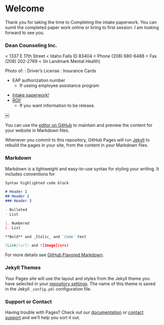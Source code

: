 # Welcome
Thank you for taking the time to Completing the intake paperwork. You can sumit the completed paper work online or bring to first session. I am looking forward to see you.
### Dean Counseling Inc.
< 1337 E 17th Street
< Idaho Falls ID 83404
< Phone (208) 680-6488
< Fax (208) 202-2769
< (In Landmark Mental Health)


Photo of:
: Driver’s License 
: Insurance Cards 

- EAP authorization number
  - If useing employee assistance program

* [Intake paperwork!](http://google.com)
* [ROI!](http://google.com) 
  * If you want information to be release.




￼

You can use the [editor on GitHub](https://github.com/DCItd/IntakeDCI/edit/gh-pages/index.md) to maintain and preview the content for your website in Markdown files.

Whenever you commit to this repository, GitHub Pages will run [Jekyll](https://jekyllrb.com/) to rebuild the pages in your site, from the content in your Markdown files.

### Markdown

Markdown is a lightweight and easy-to-use syntax for styling your writing. It includes conventions for

```markdown
Syntax highlighted code block

# Header 1
## Header 2
### Header 3

- Bulleted
- List

1. Numbered
2. List

**Bold** and _Italic_ and `Code` text

[Link](url) and ![Image](src)
```

For more details see [GitHub Flavored Markdown](https://guides.github.com/features/mastering-markdown/).

### Jekyll Themes

Your Pages site will use the layout and styles from the Jekyll theme you have selected in your [repository settings](https://github.com/DCItd/IntakeDCI/settings/pages). The name of this theme is saved in the Jekyll `_config.yml` configuration file.

### Support or Contact

Having trouble with Pages? Check out our [documentation](https://docs.github.com/categories/github-pages-basics/) or [contact support](https://support.github.com/contact) and we’ll help you sort it out.
